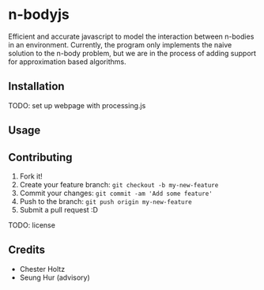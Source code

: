 # n-bodyjs

Efficient and accurate javascript to model the interaction between n-bodies in an environment. 
Currently, the program only implements the naive solution to the n-body problem, but we are in the 
process of adding support for approximation based algorithms.

## Installation

TODO: set up webpage with processing.js

## Usage

## Contributing

1. Fork it!
2. Create your feature branch: `git checkout -b my-new-feature`
3. Commit your changes: `git commit -am 'Add some feature'`
4. Push to the branch: `git push origin my-new-feature`
5. Submit a pull request :D

TODO: license

## Credits

* Chester Holtz
* Seung Hur (advisory)
